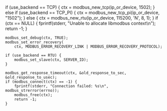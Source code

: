 if (use_backend == TCP) {
        ctx = modbus_new_tcp(ip_or_device, 1502);
    } else if (use_backend == TCP_PI) {
        ctx = modbus_new_tcp_pi(ip_or_device, "1502");
    } else {
        ctx = modbus_new_rtu(ip_or_device, 115200, 'N', 8, 1);
    }
    if (ctx == NULL) {
        fprintf(stderr, "Unable to allocate libmodbus context\n");
        return -1;
    }

    modbus_set_debug(ctx, TRUE);
    modbus_set_error_recovery(
        ctx, MODBUS_ERROR_RECOVERY_LINK | MODBUS_ERROR_RECOVERY_PROTOCOL);

    if (use_backend == RTU) {
        modbus_set_slave(ctx, SERVER_ID);
    }

    modbus_get_response_timeout(ctx, &old_response_to_sec, &old_response_to_usec);
    if (modbus_connect(ctx) == -1) {
        fprintf(stderr, "Connection failed: %s\n", modbus_strerror(errno));
        modbus_free(ctx);
        return -1;
    }
